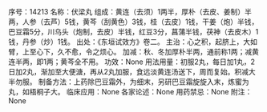 序号：14213
名称：伏梁丸
组成：黄连（去须）1两半，厚朴（去皮、姜制）半两，人参（去芦）5钱，黄芩（刮黄色）3钱，桂（去皮）1钱，干姜（炮）半钱，巴豆霜5分，川乌头（炮制，去皮）半钱，红豆3分，菖蒲半钱，茯神（去皮木）1钱，丹参（炒）1钱。
出处：《东垣试效方》卷二。
主治：心之积，起脐上，大如臂，上至心下，久不愈，令之烦心。
加减：秋、冬加厚朴半两，通前称1两；减黄连半两，即1两；黄芩全不用。
功效：None
用法用量：初服2丸，每日加1丸，2日加2丸，渐加至大便溏，再从2丸加服，食远淡黄连汤送下，周而复始。积减大半勿服。
制备方法：上药除巴豆霜外，为细末，另研巴豆霜旋旋入末，炼蜜为丸，如梧桐子大。
临床应用：None
各家论述：None
用药禁忌：None
附注：None
